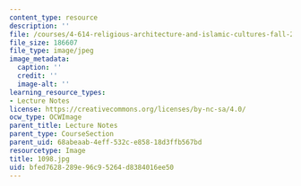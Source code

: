 ```yaml
---
content_type: resource
description: ''
file: /courses/4-614-religious-architecture-and-islamic-cultures-fall-2002/bfed7628289e96c95264d8384016ee50_1098.jpg
file_size: 186607
file_type: image/jpeg
image_metadata:
  caption: ''
  credit: ''
  image-alt: ''
learning_resource_types:
- Lecture Notes
license: https://creativecommons.org/licenses/by-nc-sa/4.0/
ocw_type: OCWImage
parent_title: Lecture Notes
parent_type: CourseSection
parent_uid: 68abeaab-4eff-532c-e858-18d3ffb567bd
resourcetype: Image
title: 1098.jpg
uid: bfed7628-289e-96c9-5264-d8384016ee50
---
```

